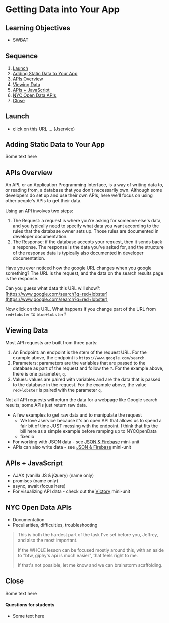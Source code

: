 # Getting Data into Your App

## Learning Objectives

- SWBAT 

## Sequence

1. [Launch](#launch)
2. [Adding Static Data to Your App](#adding-static-data-to-your-app)
3. [APIs Overview](#apis-overview)
4. [Viewing Data](#viewing-data)
5. [APIs + JavaScript](#apis--javascript)
6. [NYC Open Data APIs](#nyc-open-data-apis)
7. [Close](#close)

## Launch

* click on this URL ... (Jservice)

## Adding Static Data to Your App

Some text here

## APIs Overview

An API, or an Application Programming Interface, is a way of writing data to, or reading from, a database that you don't necessarily own. Although some developers do set up and use their own APIs, here we'll focus on using other people's APIs to get their data.

Using an API involves two steps:

1. The Request: a request is where you're asking for someone else's data, and you typically need to specify what data you want according to the rules that the database owner sets up. Those rules are documented in developer documentation.
2. The Response: if the database accepts your request, then it sends back a response. The response is the data you've asked for, and the structure of the response data is typically also documented in developer documentation.

Have you ever noticed how the google URL changes when you google something? The URL is the request, and the data on the search results page is the response.

Can you guess what data this URL will show?: [https://www.google.com/search?q=red+lobster](https://www.google.com/search?q=red+lobster)

Now click on the URL. What happens if you change part of the URL from `red+lobster` to `blue+lobster`?

## Viewing Data

Most API requests are built from three parts:

1. An Endpoint: an endpoint is the stem of the request URL. For the example above, the endpoint is `https://www.google.com/search`.
2. Parameters: parameters are the variables that are passed to the database as part of the request and follow the `?`. For the example above, there is one parameter, `q`.
3. Values: values are paired with variables and are the data that is passed to the database in the request. For the example above, the value `red+lobster` is paired with the parameter `q`.

Not all API requests will return the data for a webpage like Google search results; some APIs just return raw data.

- A few examples to get raw data and to manipulate the request
	- We love Jservice because it's an open API that allows us to spend a fair bit of time JUST messing with the endpoint. I think that fits the bill here as a simple example before ramping up to NYCOpenData
	- fixer.io
- For working with JSON data - see [JSON & Firebase](json-firebase.md) mini-unit
- APIs can also write data - see [JSON & Firebase](json-firebase.md) mini-unit

## APIs + JavaScript

- AJAX (vanilla JS & jQuery) (name only)
- promises (name only)
- async, await (focus here)
- For visualizing API data - check out the [Victory](victory.md) mini-unit

## NYC Open Data APIs

- Documentation
- Peculiarities, difficulties, troubleshooting

> This is both the hardest part of the task I've set before you, Jeffrey, and also the most important.
> 
> If the WHOLE lesson can be focused mostly around this, with an aside to "btw, giphy's api is much easier", that feels right to me.
> 
> If that's not possible, let me know and we can brainstorm scaffolding.

## Close

Some text here

#### Questions for students

- Some text here
